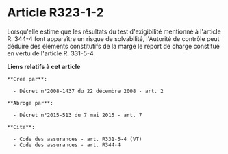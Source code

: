 # Article R323-1-2

Lorsqu'elle estime que les résultats du test d'exigibilité mentionné à l'article R. 344-4 font apparaître un risque de
solvabilité, l'Autorité de contrôle peut déduire des éléments constitutifs de la marge le report de charge constitué en vertu
de l'article R. 331-5-4.

**Liens relatifs à cet article**

	**Créé par**:

	  - Décret n°2008-1437 du 22 décembre 2008 - art. 2

	**Abrogé par**:

	  - Décret n°2015-513 du 7 mai 2015 - art. 7

	**Cite**:

	  - Code des assurances - art. R331-5-4 (VT)
	  - Code des assurances - art. R344-4
